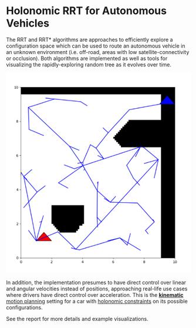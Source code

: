 # Holonomic RRT for Autonomous Vehicles

The RRT and RRT* algorithms are approaches to efficiently explore a configuration space which can be used to route an autonomous vehicle in an unknown environment (i.e. off-road, areas with low satellite-connectivity or occlusion). 
Both algorithms are implemented as well as tools for visualizing the rapidly-exploring random tree as it evolves over time. 

![RRT Visualization](/img/rrt_viz.png)

In addition, the implementation presumes to have direct control over linear and angular velocities instead of positions, approaching real-life use cases where drivers have direct control over acceleration. 
This is the [**kinematic** motion planning](https://en.wikipedia.org/wiki/Robot_kinematics) setting for a car with [holonomic constraints](https://en.wikipedia.org/wiki/Holonomic_constraints) on its possible configurations. 

See the report for more details and example visualizations.
